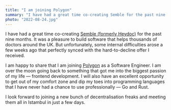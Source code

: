```yaml
---
title: "I am joining Polygon"
summary: "I have had a great time co-creating Semble for the past nine months. But unfortunately, some internal difficulties arose that perfectly synced with the hard-to-decline offer I received. I am happy to share that I am joining Polygon as a Software Engineer."
photo: "2022-08-24.jpg"
---
```


I have had a great time co-creating [Semble (formerly Heydoc)](https://www.semble.io) for the past nine months. It was a pleasure to build software that helps thousands of doctors around the UK. But unfortunately, some internal difficulties arose a few weeks ago that perfectly synced with the hard-to-decline offer I received.

I am happy to share that I am joining [Polygon](https://polygon.technology) as a Software Engineer. I am over the moon going back to something that got me into the biggest passion of my life — frontend development. I will also have an excellent opportunity to get out of my comfort zone and dip my toes into programming languages that I have never had a chance to use professionally — Go and Rust.

I look forward to joining a new bunch of decentralisation freaks and meeting them all in Istambul in just a few days.
